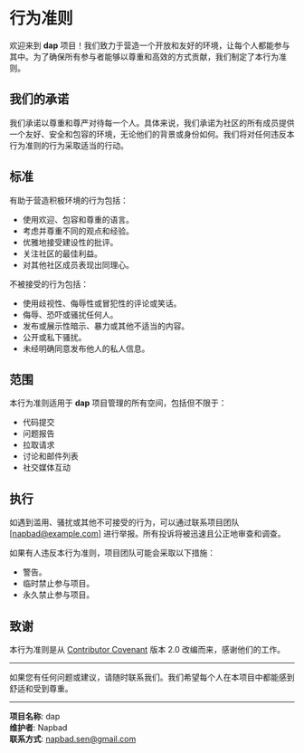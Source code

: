 # 行为准则

欢迎来到 **dap** 项目！我们致力于营造一个开放和友好的环境，让每个人都能参与其中。为了确保所有参与者能够以尊重和高效的方式贡献，我们制定了本行为准则。

## 我们的承诺

我们承诺以尊重和尊严对待每一个人。具体来说，我们承诺为社区的所有成员提供一个友好、安全和包容的环境，无论他们的背景或身份如何。我们将对任何违反本行为准则的行为采取适当的行动。

## 标准

有助于营造积极环境的行为包括：

- 使用欢迎、包容和尊重的语言。
- 考虑并尊重不同的观点和经验。
- 优雅地接受建设性的批评。
- 关注社区的最佳利益。
- 对其他社区成员表现出同理心。

不被接受的行为包括：

- 使用歧视性、侮辱性或冒犯性的评论或笑话。
- 侮辱、恐吓或骚扰任何人。
- 发布或展示性暗示、暴力或其他不适当的内容。
- 公开或私下骚扰。
- 未经明确同意发布他人的私人信息。

## 范围

本行为准则适用于 **dap** 项目管理的所有空间，包括但不限于：

- 代码提交
- 问题报告
- 拉取请求
- 讨论和邮件列表
- 社交媒体互动

## 执行

如遇到滥用、骚扰或其他不可接受的行为，可以通过联系项目团队 [napbad@example.com] 进行举报。所有投诉将被迅速且公正地审查和调查。

如果有人违反本行为准则，项目团队可能会采取以下措施：

- 警告。
- 临时禁止参与项目。
- 永久禁止参与项目。

## 致谢

本行为准则是从 [Contributor Covenant](https://www.contributor-covenant.org/) 版本 2.0 改编而来，感谢他们的工作。

---

如果您有任何问题或建议，请随时联系我们。我们希望每个人在本项目中都能感到舒适和受到尊重。

---
**项目名称**: dap  
**维护者**: Napbad  
**联系方式**: [napbad.sen@gmail.com](mailto:napbad.sen@gmail.com)
